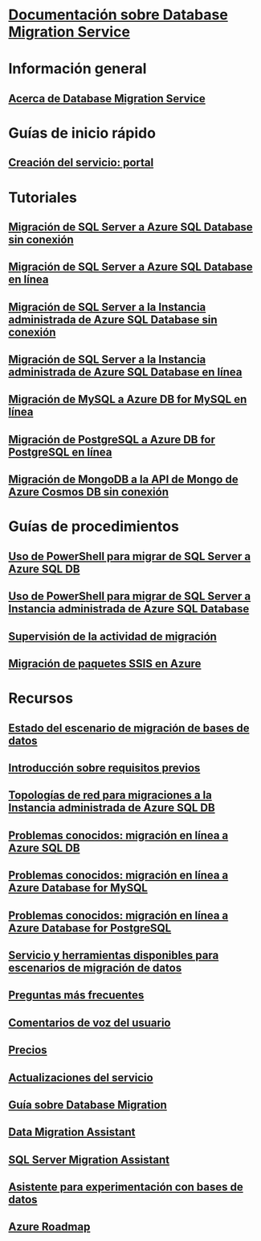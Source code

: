 # [Documentación sobre Database Migration Service](index.yml)

# Información general
## [Acerca de Database Migration Service](dms-overview.md)

# Guías de inicio rápido
## [Creación del servicio: portal](quickstart-create-data-migration-service-portal.md)

# Tutoriales
## [Migración de SQL Server a Azure SQL Database sin conexión](tutorial-sql-server-to-azure-sql.md)
## [Migración de SQL Server a Azure SQL Database en línea](tutorial-sql-server-azure-sql-online.md)
## [Migración de SQL Server a la Instancia administrada de Azure SQL Database sin conexión](tutorial-sql-server-to-managed-instance.md)
## [Migración de SQL Server a la Instancia administrada de Azure SQL Database en línea](tutorial-sql-server-managed-instance-online.md)
## [Migración de MySQL a Azure DB for MySQL en línea](tutorial-mysql-azure-mysql-online.md)
## [Migración de PostgreSQL a Azure DB for PostgreSQL en línea](tutorial-postgresql-azure-postgresql-online.md)
## [Migración de MongoDB a la API de Mongo de Azure Cosmos DB sin conexión](tutorial-mongodb-cosmos-db.md)

# Guías de procedimientos
## [Uso de PowerShell para migrar de SQL Server a Azure SQL DB](howto-sql-server-to-azure-sql-powershell.md)
## [Uso de PowerShell para migrar de SQL Server a Instancia administrada de Azure SQL Database](howto-sql-server-to-azure-sql-mi-powershell.md)
## [Supervisión de la actividad de migración](how-to-monitor-migration-activity.md)
## [Migración de paquetes SSIS en Azure](how-to-migrate-ssis-packages.md)

# Recursos
## [Estado del escenario de migración de bases de datos](resource-scenario-status.md)
## [Introducción sobre requisitos previos](pre-reqs.md)
## [Topologías de red para migraciones a la Instancia administrada de Azure SQL DB](resource-network-topologies.md)
## [Problemas conocidos: migración en línea a Azure SQL DB](known-issues-azure-sql-online.md)
## [Problemas conocidos: migración en línea a Azure Database for MySQL](known-issues-azure-mysql-online.md)
## [Problemas conocidos: migración en línea a Azure Database for PostgreSQL](known-issues-azure-postgresql-online.md)
## [Servicio y herramientas disponibles para escenarios de migración de datos](dms-tools-matrix.md)
## [Preguntas más frecuentes](faq.md)
## [Comentarios de voz del usuario](https://feedback.azure.com/forums/906100-azure-database-migration-service)
## [Precios](https://aka.ms/dms-pricing)
## [Actualizaciones del servicio](https://azure.microsoft.com/updates/?product=database-migration)
## [Guía sobre Database Migration](https://aka.ms/datamigration)
## [Data Migration Assistant](https://aka.ms/dma)
## [SQL Server Migration Assistant](https://aka.ms/ssma)
## [Asistente para experimentación con bases de datos](https://aka.ms/dea-docs)
## [Azure Roadmap](https://azure.microsoft.com/roadmap/)
